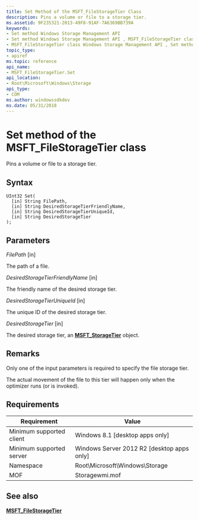 ```yaml
---
title: Set Method of the MSFT_FileStorageTier Class
description: Pins a volume or file to a storage tier.
ms.assetid: 9F235321-2013-49F8-91AF-7A6369BB739A
keywords:
- Set method Windows Storage Management API
- Set method Windows Storage Management API , MSFT_FileStorageTier class
- MSFT_FileStorageTier class Windows Storage Management API , Set method
topic_type:
- apiref
ms.topic: reference
api_name:
- MSFT_FileStorageTier.Set
api_location:
- Root\Microsoft\Windows\Storage
api_type:
- COM
ms.author: windowssdkdev
ms.date: 05/31/2018
---
```


# Set method of the MSFT\_FileStorageTier class

Pins a volume or file to a storage tier.

## Syntax


```mof
UInt32 Set(
  [in] String FilePath,
  [in] String DesiredStorageTierFriendlyName,
  [in] String DesiredStorageTierUniqueId,
  [in] String DesiredStorageTier
);
```



## Parameters

 

*FilePath* \[in\]
 

The path of a file.

 

*DesiredStorageTierFriendlyName* \[in\]
 

The friendly name of the desired storage tier.

 

*DesiredStorageTierUniqueId* \[in\]
 

The unique ID of the desired storage tier.

 

*DesiredStorageTier* \[in\]
 

The desired storage tier, an [**MSFT\_StorageTier**](msft-storagetier.md) object.

 

## Remarks

Only one of the input parameters is required to specify the file storage tier.

The actual movement of the file to this tier will happen only when the optimizer runs (or is invoked).

## Requirements



| Requirement | Value |
|-------------------------------------|-------------------------------------------------------------------------------------------|
| Minimum supported client | Windows 8.1 \[desktop apps only\]                                              |
| Minimum supported server | Windows Server 2012 R2 \[desktop apps only\]                                   |
| Namespace                | Root\\Microsoft\\Windows\\Storage                                              |
| MOF                      |  Storagewmi.mof  |



## See also

 

[**MSFT\_FileStorageTier**](msft-filestoragetier.md)
 

 

 





